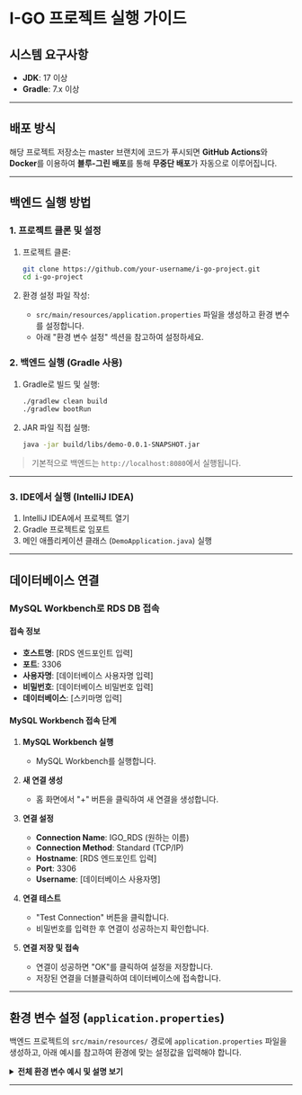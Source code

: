 # I-GO 프로젝트 실행 가이드

## 시스템 요구사항

* **JDK**: 17 이상
* **Gradle**: 7.x 이상

---

## 배포 방식

해당 프로젝트 저장소는 master 브랜치에 코드가 푸시되면 **GitHub Actions**와 **Docker**를 이용하여 **블루-그린 배포**를 통해 **무중단 배포**가 자동으로 이루어집니다.

---

## 백엔드 실행 방법

### 1. 프로젝트 클론 및 설정

1. 프로젝트 클론:

   ```bash
   git clone https://github.com/your-username/i-go-project.git
   cd i-go-project
   ```

2. 환경 설정 파일 작성:
   - `src/main/resources/application.properties` 파일을 생성하고 환경 변수를 설정합니다.
   - 아래 "환경 변수 설정" 섹션을 참고하여 설정하세요.

### 2. 백엔드 실행 (Gradle 사용)

1. Gradle로 빌드 및 실행:

   ```bash
   ./gradlew clean build
   ./gradlew bootRun
   ```

2. JAR 파일 직접 실행:

   ```bash
   java -jar build/libs/demo-0.0.1-SNAPSHOT.jar
   ```

> 기본적으로 백엔드는 `http://localhost:8080`에서 실행됩니다.

---

### 3. IDE에서 실행 (IntelliJ IDEA)

1. IntelliJ IDEA에서 프로젝트 열기
2. Gradle 프로젝트로 임포트
3. 메인 애플리케이션 클래스 (`DemoApplication.java`) 실행

---

## 데이터베이스 연결

### MySQL Workbench로 RDS DB 접속

#### 접속 정보
- **호스트명**: [RDS 엔드포인트 입력]
- **포트**: 3306
- **사용자명**: [데이터베이스 사용자명 입력]
- **비밀번호**: [데이터베이스 비밀번호 입력]
- **데이터베이스**: [스키마명 입력]

#### MySQL Workbench 접속 단계

1. **MySQL Workbench 실행**
   - MySQL Workbench를 실행합니다.

2. **새 연결 생성**
   - 홈 화면에서 "+" 버튼을 클릭하여 새 연결을 생성합니다.

3. **연결 설정**
   - **Connection Name**: IGO_RDS (원하는 이름)
   - **Connection Method**: Standard (TCP/IP)
   - **Hostname**: [RDS 엔드포인트 입력]
   - **Port**: 3306
   - **Username**: [데이터베이스 사용자명]

4. **연결 테스트**
   - "Test Connection" 버튼을 클릭합니다.
   - 비밀번호를 입력한 후 연결이 성공하는지 확인합니다.

5. **연결 저장 및 접속**
   - 연결이 성공하면 "OK"를 클릭하여 설정을 저장합니다.
   - 저장된 연결을 더블클릭하여 데이터베이스에 접속합니다.

---

## 환경 변수 설정 (`application.properties`)

백엔드 프로젝트의 `src/main/resources/` 경로에 `application.properties` 파일을 생성하고, 아래 예시를 참고하여 환경에 맞는 설정값을 입력해야 합니다.


<details>
<summary><strong>전체 환경 변수 예시 및 설명 보기</strong></summary>

```properties
# 애플리케이션 기본 설정
spring.application.name=IGO
spring.security.user.name=user                    # 기본 보안 사용자명
spring.security.user.password=1234                # 기본 보안 비밀번호

# JPA/Hibernate 설정
spring.jpa.hibernate.ddl-auto=update              # 테이블 자동 생성/업데이트 (create, update, validate, create-drop)
spring.jpa.show-sql=true                          # SQL 쿼리 로그 출력
spring.jpa.properties.hibernate.format_sql=true   # SQL 쿼리 포맷팅

# 서버 설정
server.address=0.0.0.0                            # 모든 네트워크 인터페이스에서 접근 허용
server.port=8080                                  # 서버 포트 설정
server.forward-headers-strategy=NATIVE            # 프록시 헤더 처리 전략

# Thymeleaf 템플릿 엔진 설정
spring.thymeleaf.cache=false                      # 개발 시 템플릿 캐시 비활성화

# 데이터베이스 연결 설정
spring.datasource.driver-class-name=com.mysql.cj.jdbc.Driver
spring.datasource.url=jdbc:mysql://[RDS_ENDPOINT]:3306/[DATABASE_NAME]?serverTimezone=Asia/Seoul&characterEncoding=UTF-8
spring.datasource.username=[DB_USERNAME]          # 데이터베이스 사용자명
spring.datasource.password=[DB_PASSWORD]          # 데이터베이스 비밀번호

# JWT 토큰 설정
jwt.secret=[JWT_SECRET_KEY]                       # JWT 서명용 비밀키 (충분히 복잡한 문자열)
jwt.refresh=14400000                              # 리프레시 토큰 만료시간 (밀리초)
jwt.expiration-hours=3600000                      # 액세스 토큰 만료시간 (밀리초)

# Google OAuth2 설정
spring.security.oauth2.client.registration.google.client-id=[GOOGLE_CLIENT_ID]
spring.security.oauth2.client.registration.google.client-secret=[GOOGLE_CLIENT_SECRET]
spring.security.oauth2.client.registration.google.scope=email,profile,https://www.googleapis.com/auth/calendar,https://www.googleapis.com/auth/calendar.events
spring.security.oauth2.client.registration.google.redirect-uri=https://igo.ai.kr/login/oauth2/code/google

# Google OAuth2 제공자 설정
spring.security.oauth2.client.provider.google.authorization-uri=https://accounts.google.com/o/oauth2/v2/auth
spring.security.oauth2.client.provider.google.token-uri=https://www.googleapis.com/oauth2/v4/token
spring.security.oauth2.client.provider.google.user-info-uri=https://www.googleapis.com/oauth2/v3/userinfo
spring.security.oauth2.client.provider.google.user-name-attribute=sub

# 프론트엔드 URL 설정
frontend.url=https://igo.ai.kr                    # CORS 및 리다이렉션용 프론트엔드 URL

# 로깅 설정
logging.level.org.springframework.web=DEBUG       # Spring Web 로그 레벨
logging.level.org.springframework.security=DEBUG  # Spring Security 로그 레벨

# 외부 API 설정
exaone.api.url=[EXAONE AI API ENDPOINT]           # EXAONE AI API 엔드포인트

# Firebase 설정
firebase.key.path=firebase/igo-project-56559-firebase-adminsdk-fbsvc-ddd43a3897.json  # Firebase 서비스 계정 키 파일 경로

# T맵 API 설정
tmap.appkey=[TMAP_APP_KEY]                        # T맵 API 키
tmap.transit.appkey=[TMAP_TRANSIT_KEY]            # T맵 대중교통 API 키

# Spring Boot Actuator 헬스체크 설정 (블루-그린 배포용)
management.endpoints.web.exposure.include=health  # 헬스체크 엔드포인트 노출
management.endpoint.health.show-details=always    # 헬스체크 상세 정보 표시
```

### 설정값 변경 가이드

1. **`[RDS_ENDPOINT]`**: AWS RDS MySQL 인스턴스의 엔드포인트를 입력
2. **`[DATABASE_NAME]`**: 사용할 데이터베이스(스키마) 이름
3. **`[DB_USERNAME]`, `[DB_PASSWORD]`**: 데이터베이스 접속 계정 정보
4. **`[JWT_SECRET_KEY]`**: JWT 토큰 서명용 비밀키 (최소 256비트 권장)
5. **`[GOOGLE_CLIENT_ID]`, `[GOOGLE_CLIENT_SECRET]`**: Google OAuth2 애플리케이션 정보
6. **`[TMAP_APP_KEY]`, `[TMAP_TRANSIT_KEY]`**: T맵 API 서비스 키

</details>


---
